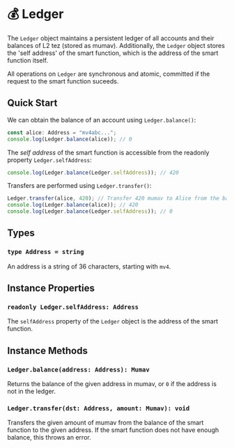 # 💰 Ledger

The `Ledger` object maintains a persistent ledger of all accounts and their
balances of L2 tez (stored as mumav). Additionally, the `Ledger` object stores the 'self address' of
the smart function, which is the address of the smart function itself.

All operations on `Ledger` are synchronous and atomic, committed if the request to the smart function suceeds.

## Quick Start

We can obtain the balance of an account using `Ledger.balance()`:

```typescript
const alice: Address = "mv4abc...";
console.log(Ledger.balance(alice)); // 0
```

The _self address_ of the smart function is accessible from the readonly property `Ledger.selfAddress`:

```typescript
console.log(Ledger.balance(Ledger.selfAddress)); // 420
```

Transfers are performed using `Ledger.transfer()`:

```typescript
Ledger.transfer(alice, 420); // Transfer 420 mumav to Alice from the balance of the smart function
console.log(Ledger.balance(alice)); // 420
console.log(Ledger.balance(Ledger.selfAddress)); // 0
```

## Types

### `type Address = string`

An address is a string of 36 characters, starting with `mv4`.

## Instance Properties

### `readonly Ledger.selfAddress: Address`

The `selfAddress` property of the `Ledger` object is the address of the smart function.

## Instance Methods

### `Ledger.balance(address: Address): Mumav`

Returns the balance of the given address in mumav, or `0` if the address is not in the ledger.

### `Ledger.transfer(dst: Address, amount: Mumav): void`

Transfers the given amount of mumav from the balance of the smart function to the given address. If the smart function does not have enough balance, this throws an error.

